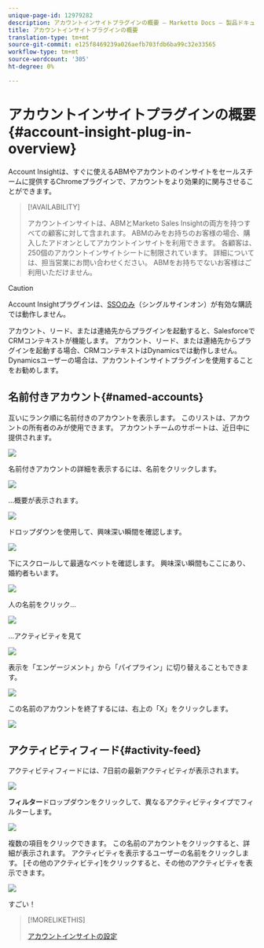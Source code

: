 ```yaml
---
unique-page-id: 12979282
description: アカウントインサイトプラグインの概要 — Marketto Docs — 製品ドキュメント
title: アカウントインサイトプラグインの概要
translation-type: tm+mt
source-git-commit: e125f8469239a026aefb703fdb6ba99c32e33565
workflow-type: tm+mt
source-wordcount: '305'
ht-degree: 0%

---
```



# アカウントインサイトプラグインの概要{#account-insight-plug-in-overview}

Account Insightは、すぐに使えるABMやアカウントのインサイトをセールスチームに提供するChromeプラグインで、アカウントをより効果的に関与させることができます。

>[!AVAILABILITY]
>
>アカウントインサイトは、ABMとMarketo Sales Insightの両方を持つすべての顧客に対して含まれます。 ABMのみをお持ちのお客様の場合、購入したアドオンとしてアカウントインサイトを利用できます。 各顧客は、250個のアカウントインサイトシートに制限されています。 詳細については、担当営業にお問い合わせください。 ABMをお持ちでないお客様はご利用いただけません。

>[!CAUTION]
>
>Account Insightプラグインは、[SSOのみ](/help/marketo/product-docs/administration/additional-integrations/restrict-user-login-to-sso-only.md)（シングルサインオン）が有効な購読では動作しません。
>
>アカウント、リード、または連絡先からプラグインを起動すると、SalesforceでCRMコンテキストが機能します。 アカウント、リード、または連絡先からプラグインを起動する場合、CRMコンテキストはDynamicsでは動作しません。 Dynamicsユーザーの場合は、アカウントインサイトプラグインを使用することをお勧めします。

## 名前付きアカウント{#named-accounts}

互いにランク順に名前付きのアカウントを表示します。 このリストは、アカウントの所有者のみが使用できます。 アカウントチームのサポートは、近日中に提供されます。

![](assets/na1.png)

名前付きアカウントの詳細を表示するには、名前をクリックします。

![](assets/na3.png)

...概要が表示されます。

![](assets/na4.png)

ドロップダウンを使用して、興味深い瞬間を確認します。

![](assets/na5.png)

下にスクロールして最適なベットを確認します。 興味深い瞬間もここにあり、婚約者もいます。

![](assets/na6.png)

人の名前をクリック…

![](assets/na7.png)

...アクティビティを見て

![](assets/na8.png)

表示を「エンゲージメント」から「パイプライン」に切り替えることもできます。

![](assets/na9.png)

この名前のアカウントを終了するには、右上の「X」をクリックします。

![](assets/na10.png)

## アクティビティフィード{#activity-feed}

アクティビティフィードには、7日前の最新アクティビティが表示されます。

![](assets/af1.png)

**フィルター**&#x200B;ドロップダウンをクリックして、異なるアクティビティタイプでフィルターします。

![](assets/af2.png)

複数の項目をクリックできます。 この名前のアカウントをクリックすると、詳細が表示されます。 アクティビティを表示するユーザーの名前をクリックします。 [その他のアクティビティ]をクリックすると、その他のアクティビティを表示できます。

![](assets/af3.png)

すごい！

>[!MORELIKETHIS]
>
>[アカウントインサイトの設定](/help/marketo/product-docs/account-based-marketing/setup-abm/set-up-account-insight.md)
